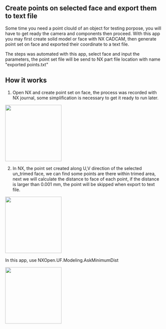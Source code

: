  ## Create points on selected face and export them to text file
Some time you need a point clould of an object for testing porpose, you will have to get ready the camera and components then proceed.  With this app you may first create solid model or face with NX CADCAM, then generate point set on face and exported their coordinate to a text file.

The steps was automated with this app, select face and input the parameters, the point set file will be send to NX part file location with name "exported points.txt"
<br/>
## How it works
1. Open NX and create point set on face, the process was recorded with NX journal, some simplification is necessary to get it ready to run later. 
<img src="https://github.com/Plus-1000/Create-point-set-on-face-and-export-to-txt/assets/67260387/5e063fea-5957-4c24-bbfc-8ebfecb62fdc" height="180" align=center>


 
<br/>

2. In NX, the point set created along U,V direction of the selected un_trimed face, we can find some points are there within trimed area, next we will calculate the distance to face of each point, if the distance is larger than 0.001 mm, the point will be skipped when export to text file.

<img src="https://github.com/Plus-1000/Create-point-set-on-face-and-export-to-txt/blob/main/image-2.png" height="180" align=center>



In this app, use NXOpen.UF.Modeling.AskMinimumDist 
<br/>

<img src="https://github.com/Plus-1000/Create-point-set-on-face-and-export-to-txt/blob/main/image-3.png" height="180" align=center>
   
